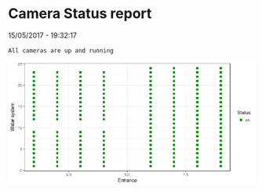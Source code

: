 Camera Status report
================
15/05/2017 - 19:32:17

    All cameras are up and running

![](camreport_files/figure-markdown_github/unnamed-chunk-2-1.png)
